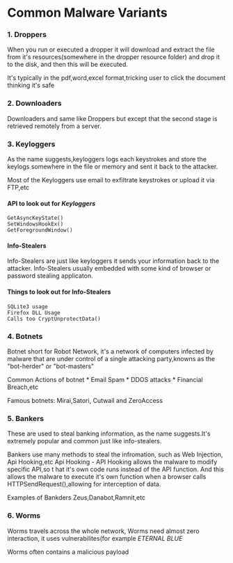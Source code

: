 # Common Malware Variants

### 1. Droppers

When you run or executed a dropper it will download and extract the file from it's resources(somewhere in the dropper resource folder) and drop it to the disk, and then this will be executed.

It's typically in the pdf,word,excel format,tricking user to click the document thinking it's safe

### 2. Downloaders

Downloaders and same like Droppers but except that the second stage is retrieved remotely from a server.

### 3. Keyloggers 

As the name suggests,keyloggers logs each keystrokes and store the keylogs somewhere in the file or memory and sent it back to the attacker.

Most of the Keyloggers use email to exfiltrate keystrokes or upload it via FTP,etc 

#### API to look out for *Keyloggers*
	GetAsyncKeyState()
	SetWindowsHookEx()
	GetForegroundWindow()

#### Info-Stealers

Info-Stealers are just like keyloggers it sends your information back to the attacker.
Info-Stealers usually embedded with some kind of browser or password stealing applicaton.
	
#### Things to look out for Info-Stealers
	SQLite3 usage
	Firefox DLL Usage
	Calls too CryptUnprotectData()
	
### 4. Botnets

Botnet short for Robot Network, it's a network of computers infected by malware that are under control of a single attacking party,knowns as the "bot-herder" or "bot-masters"

Common Actions of botnet
	* Email Spam
	* DDOS attacks
	* Financial Breach,etc

Famous botnets:
	Mirai,Satori, Cutwail and ZeroAccess

### 5. Bankers

These are used to steal banking information, as the name suggests.It's extremely popular and common just like info-stealers.
 
Bankers use many methods to steal the infromation, such as Web Injection, Api Hooking,etc
	Api Hooking - API Hooking allows the malware to modify specific API,so t	hat it's own code runs instead of the API function.
	And this allows the malware to execute it's own function when a browser 	calls HTTPSendRequest(),allowing for interception of data.
	
Examples of Bankders
	Zeus,Danabot,Ramnit,etc

### 6. Worms

Worms travels across the whole network, Worms need almost zero interaction, it uses vulnerabilites(for example *ETERNAL BLUE*

Worms often contains a malicious payload 
